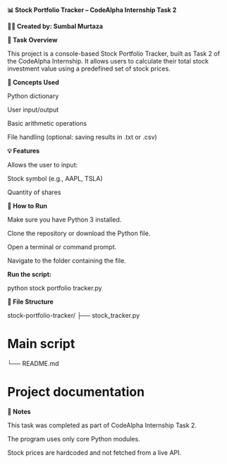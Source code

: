 **📊 Stock Portfolio Tracker – CodeAlpha Internship Task 2**

**👩‍💻 Created by: Sumbal Murtaza**

**🎯 Task Overview**

This project is a console-based Stock Portfolio Tracker, built as Task 2 of the CodeAlpha Internship. It allows users to calculate their total stock investment value using a predefined set of stock prices.

**🧠 Concepts Used**

Python dictionary

User input/output

Basic arithmetic operations

File handling (optional: saving results in .txt or .csv)

**💡 Features**

Allows the user to input:

Stock symbol (e.g., AAPL, TSLA)

Quantity of shares

**🔧 How to Run**

Make sure you have Python 3 installed.

Clone the repository or download the Python file.

Open a terminal or command prompt.

Navigate to the folder containing the file.

**Run the script:**

python stock portfolio tracker.py

**📁 File Structure**

stock-portfolio-tracker/
├── stock_tracker.py  

# Main script

└── README.md    

# Project documentation

**📌 Notes**

This task was completed as part of CodeAlpha Internship Task 2.

The program uses only core Python modules.

Stock prices are hardcoded and not fetched from a live API.

